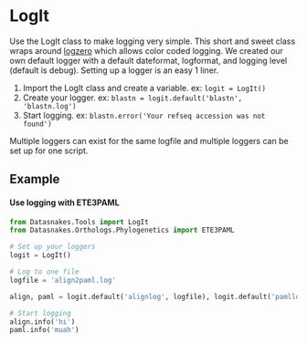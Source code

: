 LogIt
=======
Use the LogIt class to make logging very simple. This short and sweet class
wraps around [logzero]() which allows color coded logging. We created our own
default logger with a default dateformat, logformat, and logging level (default
is debug). Setting up a logger is an easy 1 liner.

1. Import the LogIt class and create a variable. ex: `logit = LogIt()`
2. Create your logger. ex: `blastn = logit.default('blastn', 'blastn.log')`
2. Start logging. ex: `blastn.error('Your refseq accession was not found')`

Multiple loggers can exist for the same logfile and multiple loggers can be set
up for one script.

Example
---------

#### Use logging with ETE3PAML

```python
from Datasnakes.Tools import LogIt
from Datasnakes.Orthologs.Phylogenetics import ETE3PAML

# Set up your loggers
logit = LogIt()

# Log to one file
logfile = 'align2paml.log'

align, paml = logit.default('alignlog', logfile), logit.default('pamllog', logfile)

# Start logging
align.info('hi')
paml.info('muah')
```